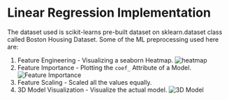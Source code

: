 # Linear Regression Implementation
The dataset used is scikit-learns pre-built dataset on sklearn.dataset class called Boston Housing Dataset. Some of the ML preprocessing used here are:
1. Feature Engineering - Visualizing a seaborn Heatmap.
   ![heatmap]("heatmap.png")
2. Feature Importance - Plotting the `coef_` Attribute of a Model.
   ![Feature Importance]("feature_impotance.png")
3. Feature Scaling - Scaled all the values equally.
4. 3D Model Visualization - Visualize the actual model.
   ![3D Model]("./3d-lin_reg.png")